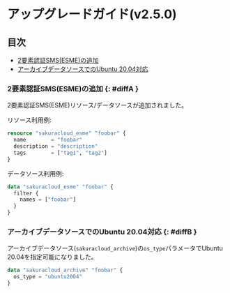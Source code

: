 # アップグレードガイド(v2.5.0)

## 目次

- [2要素認証SMS(ESME)の追加](#diffA)
- [アーカイブデータソースでのUbuntu 20.04対応](#diffB)
    

### 2要素認証SMS(ESME)の追加 {: #diffA }

2要素認証SMS(ESME)リソース/データソースが追加されました。

リソース利用例:

```tf
resource "sakuracloud_esme" "foobar" {
  name        = "foobar"
  description = "description"
  tags        = ["tag1", "tag2"]
}
```

データソース利用例:

```tf
data "sakuracloud_esme" "foobar" {
  filter {
    names = ["foobar"]
  }
}
```

### アーカイブデータソースでのUbuntu 20.04対応 {: #diffB }

アーカイブデータソース(`sakuracloud_archive`)の`os_type`パラメータでUbuntu 20.04を指定可能になりました。

```tf
data "sakuracloud_archive" "foobar" {
  os_type = "ubuntu2004"
}
```